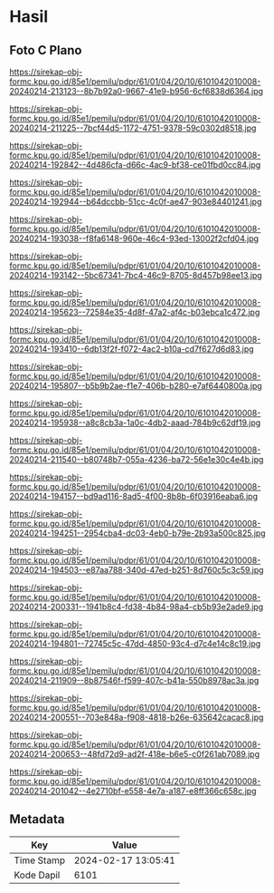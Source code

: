# Hasil

## Foto C Plano

https://sirekap-obj-formc.kpu.go.id/85e1/pemilu/pdpr/61/01/04/20/10/6101042010008-20240214-213123--8b7b92a0-9667-41e9-b956-6cf6838d6364.jpg

https://sirekap-obj-formc.kpu.go.id/85e1/pemilu/pdpr/61/01/04/20/10/6101042010008-20240214-211225--7bcf44d5-1172-4751-9378-59c0302d8518.jpg

https://sirekap-obj-formc.kpu.go.id/85e1/pemilu/pdpr/61/01/04/20/10/6101042010008-20240214-192842--4d486cfa-d66c-4ac9-bf38-ce01fbd0cc84.jpg

https://sirekap-obj-formc.kpu.go.id/85e1/pemilu/pdpr/61/01/04/20/10/6101042010008-20240214-192944--b64dccbb-51cc-4c0f-ae47-903e84401241.jpg

https://sirekap-obj-formc.kpu.go.id/85e1/pemilu/pdpr/61/01/04/20/10/6101042010008-20240214-193038--f8fa6148-960e-46c4-93ed-13002f2cfd04.jpg

https://sirekap-obj-formc.kpu.go.id/85e1/pemilu/pdpr/61/01/04/20/10/6101042010008-20240214-193142--5bc67341-7bc4-46c9-8705-8d457b98ee13.jpg

https://sirekap-obj-formc.kpu.go.id/85e1/pemilu/pdpr/61/01/04/20/10/6101042010008-20240214-195623--72584e35-4d8f-47a2-af4c-b03ebca1c472.jpg

https://sirekap-obj-formc.kpu.go.id/85e1/pemilu/pdpr/61/01/04/20/10/6101042010008-20240214-193410--6db13f2f-f072-4ac2-b10a-cd7f627d6d83.jpg

https://sirekap-obj-formc.kpu.go.id/85e1/pemilu/pdpr/61/01/04/20/10/6101042010008-20240214-195807--b5b9b2ae-f1e7-406b-b280-e7af6440800a.jpg

https://sirekap-obj-formc.kpu.go.id/85e1/pemilu/pdpr/61/01/04/20/10/6101042010008-20240214-195938--a8c8cb3a-1a0c-4db2-aaad-784b9c62df19.jpg

https://sirekap-obj-formc.kpu.go.id/85e1/pemilu/pdpr/61/01/04/20/10/6101042010008-20240214-211540--b80748b7-055a-4236-ba72-56e1e30c4e4b.jpg

https://sirekap-obj-formc.kpu.go.id/85e1/pemilu/pdpr/61/01/04/20/10/6101042010008-20240214-194157--bd9ad116-8ad5-4f00-8b8b-6f03916eaba6.jpg

https://sirekap-obj-formc.kpu.go.id/85e1/pemilu/pdpr/61/01/04/20/10/6101042010008-20240214-194251--2954cba4-dc03-4eb0-b79e-2b93a500c825.jpg

https://sirekap-obj-formc.kpu.go.id/85e1/pemilu/pdpr/61/01/04/20/10/6101042010008-20240214-194503--e87aa788-340d-47ed-b251-8d760c5c3c59.jpg

https://sirekap-obj-formc.kpu.go.id/85e1/pemilu/pdpr/61/01/04/20/10/6101042010008-20240214-200331--1941b8c4-fd38-4b84-98a4-cb5b93e2ade9.jpg

https://sirekap-obj-formc.kpu.go.id/85e1/pemilu/pdpr/61/01/04/20/10/6101042010008-20240214-194801--72745c5c-47dd-4850-93c4-d7c4e14c8c19.jpg

https://sirekap-obj-formc.kpu.go.id/85e1/pemilu/pdpr/61/01/04/20/10/6101042010008-20240214-211909--8b87546f-f599-407c-b41a-550b8978ac3a.jpg

https://sirekap-obj-formc.kpu.go.id/85e1/pemilu/pdpr/61/01/04/20/10/6101042010008-20240214-200551--703e848a-f908-4818-b26e-635642cacac8.jpg

https://sirekap-obj-formc.kpu.go.id/85e1/pemilu/pdpr/61/01/04/20/10/6101042010008-20240214-200653--48fd72d9-ad2f-418e-b6e5-c0f261ab7089.jpg

https://sirekap-obj-formc.kpu.go.id/85e1/pemilu/pdpr/61/01/04/20/10/6101042010008-20240214-201042--4e2710bf-e558-4e7a-a187-e8ff366c658c.jpg


## Metadata

| Key        | Value               |
| ---------- | ------------------- |
| Time Stamp | 2024-02-17 13:05:41 |
| Kode Dapil | 6101                |



